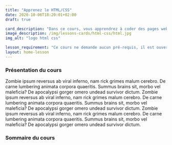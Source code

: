 ```yaml
---
title: "Apprenez le HTML/CSS"
date: 2020-10-06T18:20:01+02:00
draft: true

card_description: "Dans ce cours, vous apprendrez à coder des pages web en HTML/CSS"
image_description: /img/lessons-cards/html-css/html.jpg
img_alt: "logo html css"

lesson_requirement: "Ce cours ne demande aucun pré-requis, il est ouvert à tous!"
layout: home-lesson
---
```


### Présentation du cours

Zombie ipsum reversus ab viral inferno, nam rick grimes malum cerebro. De carne lumbering animata corpora quaeritis. Summus brains sit​​, morbo vel maleficia? De apocalypsi gorger omero undead survivor dictum. Zombie ipsum reversus ab viral inferno, nam rick grimes malum cerebro. De carne lumbering animata corpora quaeritis. Summus brains sit​​, morbo vel maleficia? De apocalypsi gorger omero undead survivor dictum. Zombie ipsum reversus ab viral inferno, nam rick grimes malum cerebro. De carne lumbering animata corpora quaeritis. Summus brains sit​​, morbo vel maleficia? De apocalypsi gorger omero undead survivor dictum.

### Sommaire du cours